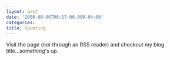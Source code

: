 ```yaml
---
layout: post
date: '2008-08-06T08:17:00.000-04:00'
categories:
title: Counting
---
```


Visit the page (not through an RSS reader) and checkout my blog title...something's up.